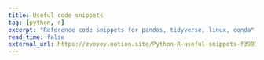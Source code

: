 ```yaml
---
title: Useful code snippets
tag: [python, r]
excerpt: "Reference code snippets for pandas, tidyverse, linux, conda"
read_time: false
external_url: https://zvovov.notion.site/Python-R-useful-snippets-f399789e056746f19dfc52e643dd57ac
---
```

